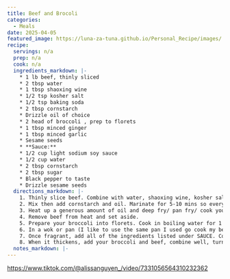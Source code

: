 ```yaml
---
title: Beef and Brocoli
categories: 
  - Meals
date: 2025-04-05
featured_image: https://luna-za-tuna.github.io/Personal_Recipe/images/
recipe:
  servings: n/a
  prep: n/a
  cook: n/a
  ingredients_markdown: |-
    * 1 lb beef, thinly sliced
    * 2 tbsp water
    * 1 tbsp shaoxing wine
    * 1/2 tsp kosher salt
    * 1/2 tsp baking soda
    * 2 tbsp cornstarch
    * Drizzle oil of choice
    * 2 head of broccoli , prep to florets
    * 1 tbsp minced ginger
    * 1 tbsp minced garlic
    * Sesame seeds
    * **Sauce:**
    * 1/2 cup light sodium soy sauce
    * 1/2 cup water
    * 2 tbsp cornstarch
    * 2 tbsp sugar
    * Black pepper to taste
    * Drizzle sesame seeds
  directions_markdown: |-
    1. Thinly slice beef. Combine with water, shaoxing wine, kosher salt and baking soda. 
    2. Mix then add cornstarch and oil. Marinate for 5-10 mins so everything can absorb.
    3. Heat up a generous amount of oil and deep fry/ pan fry/ cook your beef. Do this in batches so the pan doesn’t over crowd. 
    4. Remove beef from heat and set aside.
    5. Prepare your broccoli into florets. Cook in boiling water for 1 minutes. Drain and set aside.
    6. In a wok or pan (I like to use the same pan I used go cook my beef but remove most of the oil), heat up some oil and cook minced ginger and garlic for til fragrant.
    7. Once fragrant, add all of the ingredients listed under SAUCE. Cook this until it thickens. 
    8. When it thickens, add your broccoli and beef, combine well, turn off heat, top with sesame seeds and serve with rice. 
  notes_markdown: |-
---
```

https://www.tiktok.com/@alissanguyen_/video/7331056564310232362
